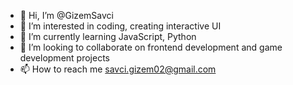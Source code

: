 - 👋 Hi, I’m @GizemSavci
- 👀 I’m interested in coding, creating interactive UI
- 🌱 I’m currently learning JavaScript, Python
- 💞️ I’m looking to collaborate on frontend development and game development projects
- 📫 How to reach me savci.gizem02@gmail.com

<!---
GizemSavci/GizemSavci is a ✨ special ✨ repository because its `README.md` (this file) appears on your GitHub profile.
You can click the Preview link to take a look at your changes.
--->
